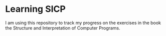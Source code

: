 Learning SICP
=============

I am using this repository to track my progress on the exercises in the book
the Structure and Interpretation of Computer Programs.  
